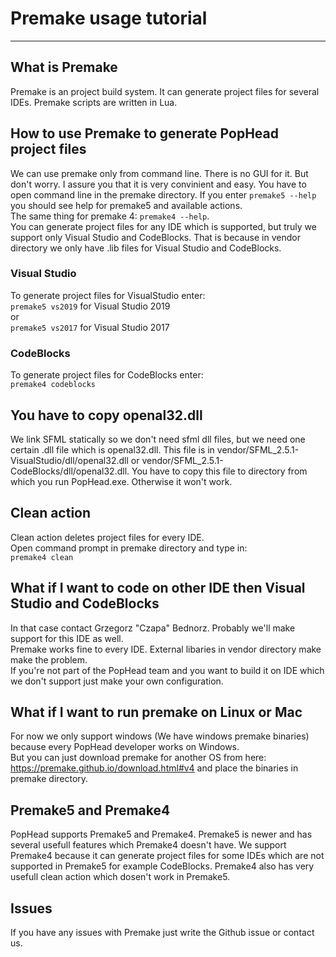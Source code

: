 # Premake usage tutorial
-------------------------------------------------------

## What is Premake
Premake is an project build system. It can generate project files for several IDEs. Premake scripts are written in Lua.

## How to use Premake to generate PopHead project files
We can use premake only from command line. There is no GUI for it. But don't worry. I assure you that it is very convinient and easy.
You have to open command line in the premake directory.
If you enter `premake5 --help` you should see help for premake5 and available actions. <br/>
The same thing for premake 4: `premake4 --help`. <br/>
You can generate project files for any IDE which is supported, but truly we support only Visual Studio and CodeBlocks.
That is because in vendor directory we only have .lib files for Visual Studio and CodeBlocks.

### Visual Studio
To generate project files for VisualStudio enter: <br/>
`premake5 vs2019` for Visual Studio 2019 <br/>
or <br/>
`premake5 vs2017` for Visual Studio 2017 <br/>

### CodeBlocks
To generate project files for CodeBlocks enter: <br/>
`premake4 codeblocks` <br/>

## You have to copy openal32.dll
We link SFML statically so we don't need sfml dll files, but we need one certain .dll file which is openal32.dll.
This file is in vendor/SFML_2.5.1-VisualStudio/dll/openal32.dll or vendor/SFML_2.5.1-CodeBlocks/dll/openal32.dll.
You have to copy this file to directory from which you run PopHead.exe. Otherwise it won't work.

## Clean action
Clean action deletes project files for every IDE. <br/>
Open command prompt in premake directory and type in: <br/>
`premake4 clean`

## What if I want to code on other IDE then Visual Studio and CodeBlocks
In that case contact Grzegorz "Czapa" Bednorz. Probably we'll make support for this IDE as well. <br/>
Premake works fine to every IDE. External libaries in vendor directory make make the problem. <br/>
If you're not part of the PopHead team and you want to build it on IDE which we don't support just make your own configuration.

## What if I want to run premake on Linux or Mac
For now we only support windows (We have windows premake binaries) because every PopHead developer works on Windows. <br/>
But you can just download premake for another OS from here: https://premake.github.io/download.html#v4 and place the binaries
in premake directory.

## Premake5 and Premake4
PopHead supports Premake5 and Premake4. Premake5 is newer and has several usefull features which Premake4 doesn't have.
We support Premake4 because it can generate project files for some IDEs which are not supported in Premake5 for example CodeBlocks.
Premake4 also has very usefull clean action which dosen't work in Premake5.

## Issues
If you have any issues with Premake just write the Github issue or contact us.
